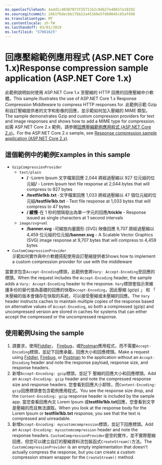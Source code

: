 ```yaml
---
ms.openlocfilehash: 4add1c40387073f35711b2c8db27e48657a18192
ms.sourcegitcommit: 24b1f6decbb17bb22a45166e5fdb0845c65af498
ms.translationtype: MT
ms.contentlocale: zh-TW
ms.lasthandoff: 03/01/2019
ms.locfileid: "57061625"
---
```

# <a name="response-compression-sample-application-aspnet-core-1x"></a><span data-ttu-id="57498-101">回應壓縮範例應用程式 (ASP.NET Core 1.x)</span><span class="sxs-lookup"><span data-stu-id="57498-101">Response compression sample application (ASP.NET Core 1.x)</span></span>

<span data-ttu-id="57498-102">此範例說明如何使用 ASP.NET Core 1.x 至壓縮的 HTTP 回應的回應壓縮中介軟體。</span><span class="sxs-lookup"><span data-stu-id="57498-102">This sample illustrates the use of ASP.NET Core 1.x Response Compression Middleware to compress HTTP responses for.</span></span> <span data-ttu-id="57498-103">此範例示範 Gzip 和自訂壓縮提供者的文字和影像的回應，並示範如何加入壓縮的 MIME 類型。</span><span class="sxs-lookup"><span data-stu-id="57498-103">The sample demonstrates Gzip and custom compression providers for text and image responses and shows how to add a MIME type for compression.</span></span> <span data-ttu-id="57498-104">如需 ASP.NET Core 2.x 範例，請參閱[回應壓縮範例應用程式 (ASP.NET Core 2.x)](https://github.com/aspnet/Docs/tree/master/aspnetcore/performance/response-compression/samples/2.x)。</span><span class="sxs-lookup"><span data-stu-id="57498-104">For the ASP.NET Core 2.x sample, see [Response compression sample application (ASP.NET Core 2.x)](https://github.com/aspnet/Docs/tree/master/aspnetcore/performance/response-compression/samples/2.x).</span></span>

## <a name="examples-in-this-sample"></a><span data-ttu-id="57498-105">這個範例中的範例</span><span class="sxs-lookup"><span data-stu-id="57498-105">Examples in this sample</span></span>

* `GzipCompressionProvider`
  * `text/plain`
    * <span data-ttu-id="57498-106">**/** -Lorem Ipsum 文字檔案回應 2,044 將經過壓縮以 927 位元組的位元組</span><span class="sxs-lookup"><span data-stu-id="57498-106">**/** - Lorem Ipsum text file response at 2,044 bytes that will compress to 927 bytes</span></span>
    * <span data-ttu-id="57498-107">**/testfile1kb.txt** -文字檔案回應 1,033 將經過壓縮以 47 個位元組的位元組</span><span class="sxs-lookup"><span data-stu-id="57498-107">**/testfile1kb.txt** - Text file response at 1,033 bytes that will compress to 47 bytes</span></span>
    * <span data-ttu-id="57498-108">**/ 緩慢**-在 1 秒的間隔發出為單一字元的回應</span><span class="sxs-lookup"><span data-stu-id="57498-108">**/trickle** - Response issued as single characters at 1 second intervals</span></span>
  * `image/svg+xml`
    * <span data-ttu-id="57498-109">**/banner.svg** -可縮放向量圖形 (SVG) 映像回應 9,707 將經過壓縮以 4,459 位元組的位元組</span><span class="sxs-lookup"><span data-stu-id="57498-109">**/banner.svg** - A Scalable Vector Graphics (SVG) image response at 9,707 bytes that will compress to 4,459 bytes</span></span>
* `CustomCompressionProvider`<br><span data-ttu-id="57498-110">示範如何實作與中介軟體搭配使用自訂壓縮提供者</span><span class="sxs-lookup"><span data-stu-id="57498-110">Shows how to implement a custom compression provider for use with the middleware</span></span>

<span data-ttu-id="57498-111">當要求包含`Accept-Encoding`標頭，此範例會將`Vary: Accept-Encoding`至回應的標頭。</span><span class="sxs-lookup"><span data-stu-id="57498-111">When the request includes the `Accept-Encoding` header, the sample adds a `Vary: Accept-Encoding` header to the response.</span></span> <span data-ttu-id="57498-112">`Vary`標頭會指示來維護多份的替代值為基礎的回應的快取`Accept-Encoding`，因此壓縮 (gzip) 」 和 「 未壓縮的版本會儲存在快取的系統，可以接受壓縮或未壓縮的回應。</span><span class="sxs-lookup"><span data-stu-id="57498-112">The `Vary` header instructs caches to maintain multiple copies of the response based on alternative values of `Accept-Encoding`, so both a compressed (gzip) and uncompressed version are stored in caches for systems that can either accept the compressed or the uncompressed response.</span></span>

## <a name="using-the-sample"></a><span data-ttu-id="57498-113">使用範例</span><span class="sxs-lookup"><span data-stu-id="57498-113">Using the sample</span></span>

1. <span data-ttu-id="57498-114">請要求，使用[Fiddler](http://www.telerik.com/fiddler)， [Firebug](http://getfirebug.com/)，或[Postman](https://www.getpostman.com/)應用程式，而不需要`Accept-Encoding`標頭，並記下回應承載，回應大小和回應標頭。</span><span class="sxs-lookup"><span data-stu-id="57498-114">Make a request using [Fiddler](http://www.telerik.com/fiddler), [Firebug](http://getfirebug.com/), or [Postman](https://www.getpostman.com/) to the application without an `Accept-Encoding` header and note the response payload, response size, and response headers.</span></span>
1. <span data-ttu-id="57498-115">新增`Accept-Encoding: gzip`標頭，並記下 壓縮的回應大小和回應標頭。</span><span class="sxs-lookup"><span data-stu-id="57498-115">Add an `Accept-Encoding: gzip` header and note the compressed response size and response headers.</span></span> <span data-ttu-id="57498-116">您會看到回應大小卸除，而`Content-Encoding: gzip`回應標頭會包含範例應用程式。</span><span class="sxs-lookup"><span data-stu-id="57498-116">You see the response size drop, and the `Content-Encoding: gzip` response header is included by the sample app.</span></span> <span data-ttu-id="57498-117">當您查看回應內文 Lorem Ipsum 或**testfile1kb.txt**回應，您會看到文字是壓縮的而且無法讀取。</span><span class="sxs-lookup"><span data-stu-id="57498-117">When you look at the response body for the Lorem Ipsum or **testfile1kb.txt** response, you see that the text is compressed and unreadable.</span></span>
1. <span data-ttu-id="57498-118">新增`Accept-Encoding: mycustomcompression`標頭，並記下回應標頭。</span><span class="sxs-lookup"><span data-stu-id="57498-118">Add an `Accept-Encoding: mycustomcompression` header and note the response headers.</span></span> <span data-ttu-id="57498-119">`CustomCompressionProvider`是空的實作，並不實際壓縮回應，但您可以建立自訂的壓縮資料流包裝函式`CreateStream()`方法。</span><span class="sxs-lookup"><span data-stu-id="57498-119">The `CustomCompressionProvider` is an empty implementation that doesn't actually compress the response, but you can create a custom compression stream wrapper for the `CreateStream()` method.</span></span>
